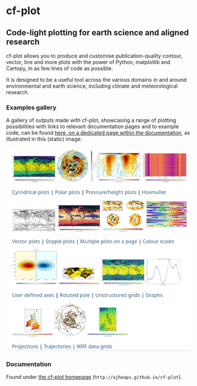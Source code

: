 # cf-plot

## Code-light plotting for earth science and aligned research

cf-plot allows you to produce and customise publication-quality contour, vector, line and more plots
with the power of Python, matplotlib and Cartopy, in as few lines of code as possible.

It is designed to be a useful tool across the various domains in and around environmental and
earth science, including climate and meteorological research.


### Examples gallery

A gallery of outputs made with cf-plot, showcasing a range of plotting possibilities with links to relevant
documentation pages and to example code, can be found
[here, on a dedicated page within the documentation](http://ajheaps.github.io/cf-plot/gallery.html), as illustrated
in this (static) image:

![cf-plot example gallery of plots](docs/media/cf_gallery_image.png)


### Documentation

Found under [the cf-plot homepage](http://ajheaps.github.io/cf-plot) (`http://ajheaps.github.io/cf-plot`).
